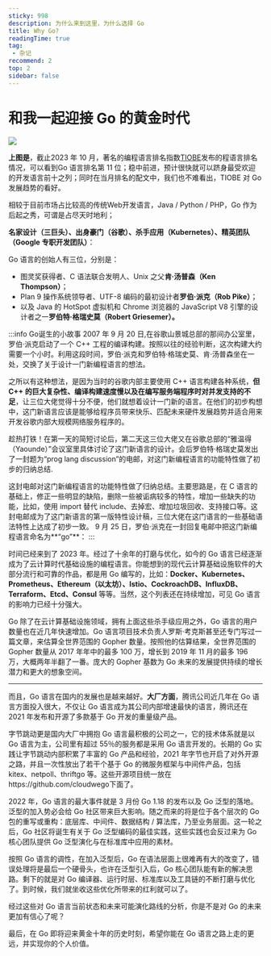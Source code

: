 ```yaml
---
sticky: 998
description: 为什么来到这里，为什么选择 Go
title: Why Go?
readingTime: true
tag:
 - 杂记
recommend: 2
top: 2
sidebar: false
---
```

# 和我一起迎接 Go 的黄金时代
![](https://golangzone-1300167186.cos.ap-chengdu.myqcloud.com/TIBO.jpg)

**上图是**，截止2023 年 10 月，著名的编程语言排名指数[TIOBE](https://www.tiobe.com/tiobe-index/)发布的程语言排名情况，可以看到Go 语言排名第 11 位；稳中前进，预计很快就可以跻身最受欢迎的开发语言前十之列；同时在当月排名的配文中，我们也不难看出，TIOBE 对 Go 发展趋势的看好。

相较于目前市场占比较高的传统Web开发语言，Java / Python / PHP，Go 作为后起之秀，可谓是占尽天时地利；

**名家设计（三巨头）、出身豪门（谷歌）、杀手应用（Kubernetes）、精英团队（Google 专职开发团队）**：

Go 语言的创始人有三位，分别是：
- 图灵奖获得者、C 语法联合发明人、Unix 之父**肯·汤普森（Ken Thompson）**；
- Plan 9 操作系统领导者、UTF-8 编码的最初设计者**罗伯·派克（Rob Pike）**；
- 以及 Java 的 HotSpot 虚拟机和 Chrome 浏览器的 JavaScript V8 引擎的设计者之一**罗伯特·格瑞史莫（Robert Griesemer）。**

:::info Go诞生的小故事
2007 年 9 月 20 日,在谷歌山景城总部的那间办公室里，罗伯·派克启动了一个 C++ 工程的编译构建。按照以往的经验判断，这次构建大约需要一个小时。利用这段时间，罗伯·派克和罗伯特·格瑞史莫、肯·汤普森坐在一处，交换了关于设计一门新编程语言的想法。

之所以有这种想法，是因为当时的谷歌内部主要使用 C++ 语言构建各种系统，**但 C++ 的巨大复杂性、编译构建速度慢以及在编写服务端程序时对并发支持的不足**，让三位大佬觉得十分不便，他们就想着设计一门新的语言。在他们的初步构想中，这门新语言应该是能够给程序员带来快乐、匹配未来硬件发展趋势并适合用来开发谷歌内部大规模网络服务程序的。

趁热打铁！在第一天的简短讨论后，第二天这三位大佬又在谷歌总部的“雅温得（Yaounde）”会议室里具体讨论了这门新语言的设计。会后罗伯特·格瑞史莫发出了一封题为“prog lang discussion”的电邮，对这门新编程语言的功能特性做了初步的归纳总结.

这封电邮对这门新编程语言的功能特性做了归纳总结。主要思路是，在 C 语言的基础上，修正一些明显的缺陷，删除一些被诟病较多的特性，增加一些缺失的功能，比如，使用 import 替代 include、去掉宏、增加垃圾回收、支持接口等。这封电邮成为了这门新语言的第一版特性设计稿，三位大佬在这门语言的一些基础语法特性上达成了初步一致。
9 月 25 日，罗伯·派克在一封回复电邮中把这门新编程语言命名为**“go”**：
:::

时间已经来到了 2023 年。经过了十余年的打磨与优化，如今的 Go 语言已经逐渐成为了云计算时代基础设施的编程语言。你能想到的现代云计算基础设施软件的大部分流行和可靠的作品，都是用 Go 编写的，比如：**Docker、Kubernetes、Prometheus、Ethereum（以太坊）、Istio、CockroachDB、InfluxDB、Terraform、Etcd、Consul** 等等。当然，这个列表还在持续增加，可见 Go 语言的影响力已经十分强大。


Go 除了在云计算基础设施领域，拥有上面这些杀手级应用之外，Go 语言的用户数量也在近几年快速增加。Go 语言项目技术负责人罗斯·考克斯甚至还专门写过一篇文章，来估算全世界范围的 Gopher 数量。按照他的估算结果，全世界范围的 Gopher 数量从 2017 年年中的最多 100 万，增长到 2019 年 11 月的最多 196 万，大概两年半翻了一番。庞大的 Gopher 基数为 Go 未来的发展提供持续的增长潜力和更大的想象空间。

----

而且，Go 语言在国内的发展也是越来越好。**大厂方面**，腾讯公司近几年在 Go 语言方面投入很大，不仅让 Go 语言成为其公司内部增速最快的语言，腾讯还在 2021 年发布和开源了多款基于 Go 开发的重量级产品。

字节跳动更是国内大厂中拥抱 Go 语言最积极的公司之一，它的技术体系就是以 Go 语言为主，公司里有超过 55％的服务都是采用 Go 语言开发的。长期的 Go 实践让字节跳动内部积累了丰富的 Go 产品和经验，2021 年字节也开启了对外开源之路，并且一次性放出了若干个基于 Go 的微服务框架与中间件产品，包括 kitex、netpoll、thriftgo 等。这些开源项目统一放在https://github.com/cloudwego下面了。

2022 年，Go 语言的最大事件就是 3 月份 Go 1.18 的发布以及 Go 泛型的落地。泛型的加入势必会给 Go 社区带来巨大影响。随之而来的将是位于各个层次的 Go 包的重写或重构：底层库、中间件、数据结构 / 算法库，乃至业务层面。这一轮之后，Go 社区将诞生有关于 Go 泛型编码的最佳实践，这些实践也会反过来为 Go 核心团队提供 Go 泛型演化与在标准库中应用的素材。

按照 Go 语言的调性，在加入泛型后，Go 在语法层面上很难再有大的改变了，错误处理将是最后一个硬骨头，也许在泛型引入后，Go 核心团队能有新的解决思路。剩下的就是对 Go 编译器、运行时层、标准库以及工具链的不断打磨与优化了。到时候，我们就坐收这些优化所带来的红利就可以了。

经过这些对 Go 语言当前状态和未来可能演化路线的分析，你是不是对 Go 的未来更加有信心了呢？

最后，在 Go 即将迎来黄金十年的历史时刻，希望你能在 Go 语言之路上走的更远，并实现你的个人价值。